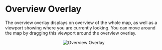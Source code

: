 # Overview Overlay

The overview overlay displays on overview of the whole map, as well as a
viewport showing where you are currently looking. You can move around
the map by dragging this viewport around the overview overlay.

<div style="text-align: center">

<img src="../ext/docs/CoreMapView/resources/MapOverlayOverview.png" alt="Overview
Overlay" />

</div>
